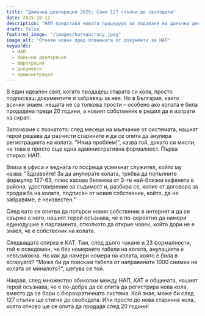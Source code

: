 ```yaml
---
title: "Данъчна декларация 2025: Само 127 стъпки до свободата"
date: 2025-10-12
description: "НАП представя новата процедура за подаване на данъчна декларация, която изисква само 3 посещения, 17 документа и безкрайно търпение"
draft: false
featured_image: "/images/bureaucracy.jpeg"
image_alt: "Отчаян човек пред планината от документи за НАП"
keywords:
  - НАП
  - данъчна декларация
  - бюрокрация
  - документи
  - администрация
---
```


В един идеален свят, когато продадеш старата си кола, просто подписваш документите и забравяш за нея. Но в България, както всички знаем, нещата не са толкова прости – особено ако колата е била продадена преди 20 години, а новият собственик е решил да я изпрати на скрап.

Започваме с познатото: след месеци на мълчание от системата, нашият герой решава да разчисти старините и да се опита да анулира регистрацията на колата. "Няма проблем!", казва той, докато си мисли, че това е просто още една административна формалност. Първа спирка: НАП.

Влиза в офиса и веднага го посреща усмихнат служител, който му казва: "Здравейте! За да анулирате колата, трябва да попълните формуляр 127-6З, плюс касова бележка от 3-те най-близки кафенета в района, удостоверение за съдимост и, разбира се, копие от договора за продажба на колата, подписан от новия собственик, който, да не забравяме, е неизвестен."

След като се опитва да потърси новия собственик в интернет и да се свърже с него, нашият герой осъзнава, че е по-вероятно да намери единодушие в парламента, отколкото да открие човек, който дори не е знаел, че е собственик на колата.

Следващата спирка е КАТ. Там, след дълго чакане и 23 формалности, той е осведомен, че без номерните табели на колата, анулацията е невъзможна. Но как да намери номера на колата, която е била в scrapyard? "Може би да поискам табела от направените 1000 снимки на колата от миналото?", шегува се той.

Накрая, след множество обиколки между НАП, КАТ и общината, нашият герой осъзнава, че е по-добре да се опита да регистрира нова кола, вместо да се бори с бюрократичната система. Кой знае, може би след 127 стъпки ще стигне до свободата. Или просто до нова старинна кола, която отново ще се опита да продаде след 20 години!